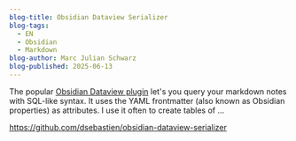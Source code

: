 ```yaml
---
blog-title: Obsidian Dataview Serializer
blog-tags:
  - EN
  - Obsidian
  - Markdown
blog-author: Marc Julian Schwarz
blog-published: 2025-06-13
---
```


The popular [Obsidian Dataview plugin](https://github.com/blacksmithgu/obsidian-dataview) let's you query your markdown notes with SQL-like syntax. It uses the YAML frontmatter (also known as Obsidian properties) as attributes. I use it often to create tables of ...


https://github.com/dsebastien/obsidian-dataview-serializer
